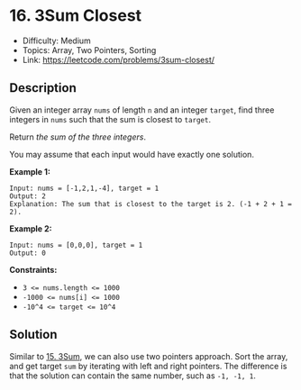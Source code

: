 # 16. 3Sum Closest

- Difficulty: Medium
- Topics: Array, Two Pointers, Sorting
- Link: https://leetcode.com/problems/3sum-closest/

## Description

Given an integer array `nums` of length `n` and an integer `target`, find three integers in `nums` such that the sum is closest to `target`.

Return _the sum of the three integers_.

You may assume that each input would have exactly one solution.

**Example 1:**

```
Input: nums = [-1,2,1,-4], target = 1
Output: 2
Explanation: The sum that is closest to the target is 2. (-1 + 2 + 1 = 2).
```

**Example 2:**

```
Input: nums = [0,0,0], target = 1
Output: 0
```

**Constraints:**

- `3 <= nums.length <= 1000`
- `-1000 <= nums[i] <= 1000`
- `-10^4 <= target <= 10^4`

## Solution

Similar to [15. 3Sum](../3sum/README.md), we can also use two pointers approach. Sort the array, and get target `sum` by iterating with left and right pointers.
The difference is that the solution can contain the same number, such as `-1, -1, 1`.
